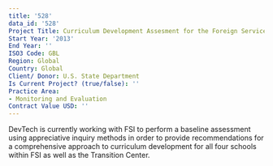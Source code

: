 ```yaml
---
title: '528'
data_id: '528'
Project Title: Curriculum Development Assesment for the Foreign Service Institute
Start Year: '2013'
End Year: ''
ISO3 Code: GBL
Region: Global
Country: Global
Client/ Donor: U.S. State Department
Is Current Project? (true/false): ''
Practice Area:
- Monitoring and Evaluation
Contract Value USD: ''
---
```


DevTech is currently working with FSI to perform a baseline assessment using appreciative inquiry methods in order to provide recommendations for a comprehensive approach to curriculum development for all four schools within FSI as well as the Transition Center.